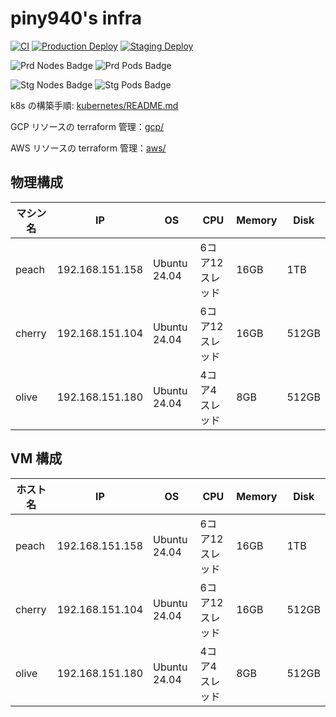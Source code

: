 # piny940's infra

[![CI](https://github.com/piny940/infra/actions/workflows/ci.yaml/badge.svg)](https://github.com/piny940/infra/actions/workflows/ci.yaml)
[![Production Deploy](https://github.com/piny940/infra/actions/workflows/prd-deploy.yaml/badge.svg)](https://github.com/piny940/infra/actions/workflows/prd-deploy.yaml)
[![Staging Deploy](https://github.com/piny940/infra/actions/workflows/stg-deploy.yaml/badge.svg)](https://github.com/piny940/infra/actions/workflows/stg-deploy.yaml)

![Prd Nodes Badge](https://img.shields.io/endpoint?url=https%3A%2F%2Fk8s-status-badge.piny940.com%2Fnodes)
![Prd Pods Badge](https://img.shields.io/endpoint?url=https%3A%2F%2Fk8s-status-badge.piny940.com%2Fpods)

![Stg Nodes Badge](https://img.shields.io/endpoint?url=https%3A%2F%2Fstg-k8s-status-badge.piny940.com%2Fnodes)
![Stg Pods Badge](https://img.shields.io/endpoint?url=https%3A%2F%2Fstg-k8s-status-badge.piny940.com%2Fpods)

k8s の構築手順: [kubernetes/README.md](kubernetes/README.md)

GCP リソースの terraform 管理：[gcp/](gcp)

AWS リソースの terraform 管理：[aws/](aws)

## 物理構成

| マシン名 | IP | OS | CPU | Memory | Disk |
| --- | --- | --- | --- | --- | --- |
| peach | 192.168.151.158 | Ubuntu 24.04 | 6コア12スレッド | 16GB | 1TB |
| cherry | 192.168.151.104 | Ubuntu 24.04 | 6コア12スレッド | 16GB | 512GB |
| olive | 192.168.151.180 | Ubuntu 24.04 | 4コア4スレッド | 8GB | 512GB |

## VM 構成

| ホスト名 | IP | OS | CPU | Memory | Disk |
| --- | --- | --- | --- | --- | --- |
| peach | 192.168.151.158 | Ubuntu 24.04 | 6コア12スレッド | 16GB | 1TB |
| cherry | 192.168.151.104 | Ubuntu 24.04 | 6コア12スレッド | 16GB | 512GB |
| olive | 192.168.151.180 | Ubuntu 24.04 | 4コア4スレッド | 8GB | 512GB |
